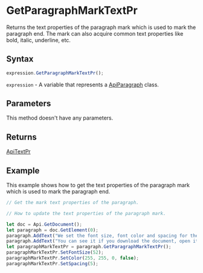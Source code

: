 # GetParagraphMarkTextPr

Returns the text properties of the paragraph mark which is used to mark the paragraph end. The mark can also acquire
common text properties like bold, italic, underline, etc.

## Syntax

```javascript
expression.GetParagraphMarkTextPr();
```

`expression` - A variable that represents a [ApiParagraph](../ApiParagraph.md) class.

## Parameters

This method doesn't have any parameters.

## Returns

[ApiTextPr](../../ApiTextPr/ApiTextPr.md)

## Example

This example shows how to get the text properties of the paragraph mark which is used to mark the paragraph end.

```javascript editor-docx
// Get the mark text properties of the paragraph.

// How to update the text properties of the paragraph mark.

let doc = Api.GetDocument();
let paragraph = doc.GetElement(0);
paragraph.AddText("We set the font size, font color and spacing for the paragraph mark. ");
paragraph.AddText("You can see it if you download the document, open it and enable the invisible symbols display.");
let paragraphMarkTextPr = paragraph.GetParagraphMarkTextPr();
paragraphMarkTextPr.SetFontSize(52);
paragraphMarkTextPr.SetColor(255, 255, 0, false);
paragraphMarkTextPr.SetSpacing(5);
```
